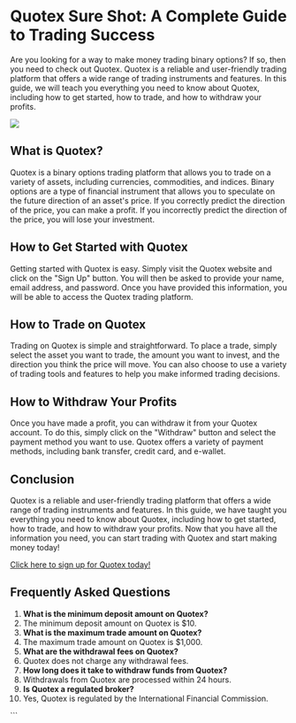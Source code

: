 # Quotex Sure Shot: A Complete Guide to Trading Success

Are you looking for a way to make money trading binary options? If so,
then you need to check out Quotex. Quotex is a reliable and
user-friendly trading platform that offers a wide range of trading
instruments and features. In this guide, we will teach you everything
you need to know about Quotex, including how to get started, how to
trade, and how to withdraw your profits.

[![](https://static.quotex.io/files/4_en/300_250.jpg)](https://traff.sbs/brokerqxlid)

## What is Quotex?

Quotex is a binary options trading platform that allows you to trade on
a variety of assets, including currencies, commodities, and indices.
Binary options are a type of financial instrument that allows you to
speculate on the future direction of an asset\'s price. If you correctly
predict the direction of the price, you can make a profit. If you
incorrectly predict the direction of the price, you will lose your
investment.

## How to Get Started with Quotex

Getting started with Quotex is easy. Simply visit the Quotex website and
click on the "Sign Up" button. You will then be asked to provide
your name, email address, and password. Once you have provided this
information, you will be able to access the Quotex trading platform.

## How to Trade on Quotex

Trading on Quotex is simple and straightforward. To place a trade,
simply select the asset you want to trade, the amount you want to
invest, and the direction you think the price will move. You can also
choose to use a variety of trading tools and features to help you make
informed trading decisions.

## How to Withdraw Your Profits

Once you have made a profit, you can withdraw it from your Quotex
account. To do this, simply click on the "Withdraw" button and
select the payment method you want to use. Quotex offers a variety of
payment methods, including bank transfer, credit card, and e-wallet.

## Conclusion

Quotex is a reliable and user-friendly trading platform that offers a
wide range of trading instruments and features. In this guide, we have
taught you everything you need to know about Quotex, including how to
get started, how to trade, and how to withdraw your profits. Now that
you have all the information you need, you can start trading with Quotex
and start making money today!

[Click here to sign up for Quotex
today!](\%22https://traff.sbs/brokerqxsignup\%22)

## Frequently Asked Questions

1.  **What is the minimum deposit amount on Quotex?**
2.  The minimum deposit amount on Quotex is \$10.
3.  **What is the maximum trade amount on Quotex?**
4.  The maximum trade amount on Quotex is \$1,000.
5.  **What are the withdrawal fees on Quotex?**
6.  Quotex does not charge any withdrawal fees.
7.  **How long does it take to withdraw funds from Quotex?**
8.  Withdrawals from Quotex are processed within 24 hours.
9.  **Is Quotex a regulated broker?**
10. Yes, Quotex is regulated by the International Financial Commission.

\`\`\`

